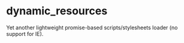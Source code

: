 # dynamic_resources
Yet another lightweight promise-based scripts/stylesheets loader (no support for IE).
